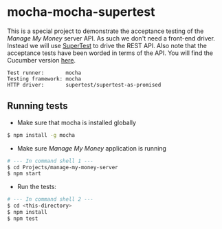mocha-mocha-supertest
=====================

This is a special project to demonstrate the acceptance testing of the *Manage My Money* server API. As such we don't
need a front-end driver. Instead we will use [SuperTest](https://github.com/visionmedia/supertest) to drive the REST API.
Also note that the acceptance tests have been worded in terms of the API. You will find the Cucumber version
[here](https://github.com/archfirst/manage-my-money-server/tree/master/test/features).

```
Test runner:       mocha
Testing framework: mocha
HTTP driver:       supertest/supertest-as-promised
```

Running tests
-------------

- Make sure that mocha is installed globally

```bash
$ npm install -g mocha
```

- Make sure *Manage My Money* application is running

```bash
# --- In command shell 1 ---
$ cd Projects/manage-my-money-server
$ npm start
```

- Run the tests:

```bash
# --- In command shell 2 ---
$ cd <this-directory>
$ npm install
$ npm test
```
